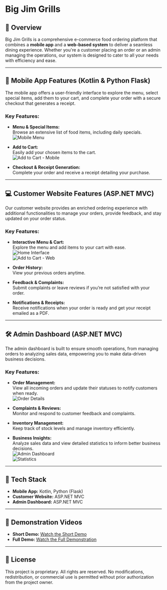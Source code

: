 # Big Jim Grills

## 🚀 Overview

Big Jim Grills is a comprehensive e-commerce food ordering platform that combines a **mobile app** and a **web-based system** to deliver a seamless dining experience. Whether you're a customer placing an order or an admin managing the operations, our system is designed to cater to all your needs with efficiency and ease.

---

## 📱 Mobile App Features (Kotlin & Python Flask)

The mobile app offers a user-friendly interface to explore the menu, select special items, add them to your cart, and complete your order with a secure checkout that generates a receipt.

### **Key Features:**

- **Menu & Special Items:**  
  Browse an extensive list of food items, including daily specials.  
  ![Mobile Menu](./bigjim_screenshots/mobile_menu.png)

- **Add to Cart:**  
  Easily add your chosen items to the cart.  
  ![Add to Cart - Mobile](./bigjim_screenshots/add_to_cart.png)

- **Checkout & Receipt Generation:**  
  Complete your order and receive a receipt detailing your purchase.

---

## 💻 Customer Website Features (ASP.NET MVC)

Our customer website provides an enriched ordering experience with additional functionalities to manage your orders, provide feedback, and stay updated on your order status.

### **Key Features:**

- **Interactive Menu & Cart:**  
  Explore the menu and add items to your cart with ease.  
  ![Home Interface](./bigjim_screenshots/home.png)  
  ![Add to Cart - Web](./bigjim_screenshots/add_to_cart_web.png)

- **Order History:**  
  View your previous orders anytime.

- **Feedback & Complaints:**  
  Submit complaints or leave reviews if you’re not satisfied with your order.

- **Notifications & Receipts:**  
  Receive notifications when your order is ready and get your receipt emailed as a PDF.

---

## 🛠️ Admin Dashboard (ASP.NET MVC)

The admin dashboard is built to ensure smooth operations, from managing orders to analyzing sales data, empowering you to make data-driven business decisions.

### **Key Features:**

- **Order Management:**  
  View all incoming orders and update their statuses to notify customers when ready.  
  ![Order Details](./bigjim_screenshots/order_details.png)

- **Complaints & Reviews:**  
  Monitor and respond to customer feedback and complaints.

- **Inventory Management:**  
  Keep track of stock levels and manage inventory efficiently.

- **Business Insights:**  
  Analyze sales data and view detailed statistics to inform better business decisions.  
  ![Admin Dashboard](./bigjim_screenshots/admin_dashboard.png)  
  ![Statistics](./bigjim_screenshots/stats.png)

---

## 🔧 Tech Stack

- **Mobile App:** Kotlin, Python (Flask)
- **Customer Website:** ASP.NET MVC
- **Admin Dashboard:** ASP.NET MVC

---

## 🎥 Demonstration Videos

- **Short Demo:** [Watch the Short Demo](#)  
- **Full Demo:** [Watch the Full Demonstration](#)

---

## 📜 License

This project is proprietary. All rights are reserved. No modifications, redistribution, or commercial use is permitted without prior authorization from the project owner.
